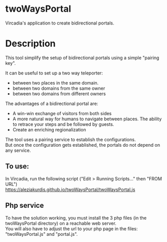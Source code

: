 # twoWaysPortal  
Vircadia's application to create bidirectional portals.

# Description
This tool simplify the setup of bidirectional portals using a simple "pairing key".  

It can be useful to set up a two way teleporter:  
- between two places in the same domain.  
- between two domains from the same owner  
- between two domains from different owners  

The advantages of a bidirectional portal are:  
- A win-win exchange of visitors from both sides  
- A more natural way for humans to navigate between places. The ability to retrace your steps and be followed by guests.  
- Create an enriching regionalization  

The tool uses a pairing service to establish the configurations.  
But once the configuration gets established, the portals do not depend on any service.   
  
## To use:   
In Vircadia, run the following script ("Edit > Running Scripts..."  then "FROM URL")  
https://aleziakurdis.github.io/twoWaysPortal/twoWaysPortal.js


## Php service  
To have the solution working, you must install the 3 php files (in the twoWaysPortal directory) on a reachable web server.  
You will also have to adjust the url to your php page in the files: "twoWaysPortal.js" and "portal.js".
